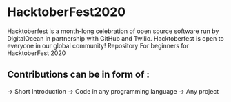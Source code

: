 # HacktoberFest2020

Hacktoberfest is a month-long celebration of open source software run by DigitalOcean in partnership with GitHub and Twilio.
Hacktoberfest is open to everyone in our global community!
Repository For beginners for HacktoberFest 2020

## Contributions can be in form of :
-> Short Introduction
-> Code in any programming language
-> Any project
